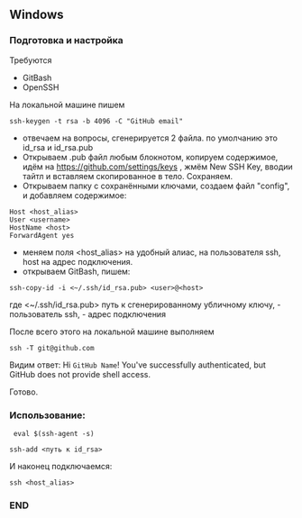 

## Windows
### Подготовка и настройка
Требуются
- GitBash
- OpenSSH

На локальной машине пишем
```
ssh-keygen -t rsa -b 4096 -C "GitHub email"
```
- отвечаем на вопросы, сгенерируется 2 файла. 
по умолчанию это id_rsa и id_rsa.pub 
- Открываем .pub файл любым блокнотом, копируем содержимое, идём на https://github.com/settings/keys , жмём New SSH Key, вводии тайтл и вставляем скопированное в тело. Сохраняем.
- Открываем папку с сохранёнными ключами, создаем файл "config", и добавляем содержимое:
```
Host <host_alias>
User <username>
HostName <host>
ForwardAgent yes 
```
- меняем поля <host_alias>  на удобный алиас, <username> на пользователя ssh, host на адрес подключения.
- открываем GitBash, пишем:
```
ssh-copy-id -i <~/.ssh/id_rsa.pub> <user>@<host>
```
где  <~/.ssh/id_rsa.pub> путь к сгенерированному убличному ключу,
<user> - пользователь ssh, <host> - адрес подключения

После всего этого на локальной машине выполняем  
```
ssh -T git@github.com
```
Видим ответ: Hi `GitHub Name`! You've successfully authenticated, but GitHub does not provide shell access.

Готово.
### Использование:
```
 eval $(ssh-agent -s)
 ```
```
ssh-add <путь к id_rsa>
```
И наконец подключаемся:
```
ssh <host_alias>
```

### END